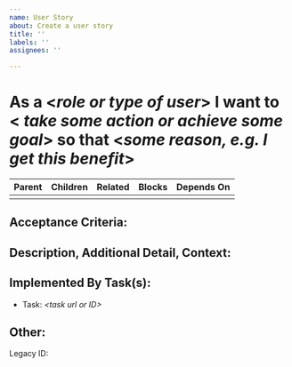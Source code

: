 ```yaml
---
name: User Story
about: Create a user story
title: ''
labels: ''
assignees: ''

---
```


As a \<*role or type of user*\> I want to \< *take some action or achieve some goal*\> so that \<*some reason, e.g. I get this benefit*\>
=======================================================================

| **Parent** | **Children** | **Related** | **Blocks** | **Depends On** |
|------------|--------------|-------------|------------|----------------|
|            |              |             |            |                |


Acceptance Criteria:
--------------------


Description, Additional Detail, Context:
---------------------------------------


Implemented By Task(s): 
-----------------------
- Task: *\<task url or ID\>*


Other:
-----------
Legacy ID: 

<!--
	- ID: Issues ID assigned by GitLab
	- Owner (Author): Use the GitLab Assignee
		- Note: There should be only 1 owner of a story
	- Complexity: Use the GitLab Issue Weight
		- Filled in by development team
-->
